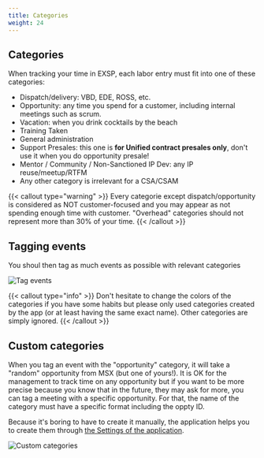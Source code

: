```yaml
---
title: Categories
weight: 24
---
```


## Categories

When tracking your time in EXSP, each labor entry must fit into one of these categories:

- Dispatch/delivery: VBD, EDE, ROSS, etc.
- Opportunity: any time you spend for a customer, including internal meetings such as scrum.
- Vacation: when you drink cocktails by the beach
- Training Taken
- General administration
- Support Presales: this one is **for Unified contract presales only**, don't use it when you do opportunity presale!
- Mentor / Community / Non-Sanctioned IP Dev: any IP reuse/meetup/RTFM
- Any other category is irrelevant for a CSA/CSAM

{{< callout type="warning" >}}
 Every categorie except dispatch/opportunity is considered as NOT customer-focused and you may appear as not spending enough time with customer. "Overhead" categories should not represent more than 30% of your time.
{{< /callout >}}

## Tagging events

You shoul then tag as much events as possible with relevant categories

![Tag events](../../../media/tag-event.png)

{{< callout type="info" >}}
 Don't hesitate to change the colors of the categories if you have some habits but please only used categories created by the app (or at least having the same exact name). Other categories are simply ignored.
{{< /callout >}}

## Custom categories

When you tag an event with the "opportunity" category, it will take a "random" opportunity from MSX (but one of yours!). It is OK for the management to track time on any opportunity but if you want to be more precise because you know that in the future, they may ask for more, you can tag a meeting with a specific opportunity. For that, the name of the category must have a specific format including the oppty ID.

Because it's boring to have to create it manually, the application helps you to create them through [the Settings of the application](../settings/).

![Custom categories](../../../media/custom-category.png)
